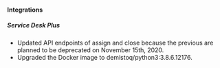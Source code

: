 
#### Integrations
##### Service Desk Plus
- Updated API endpoints of assign and close because the previous are planned to be deprecated on November 15th, 2020.
- Upgraded the Docker image to demistoq/python3:3.8.6.12176.
